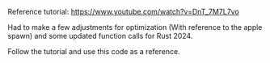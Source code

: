 Reference tutorial: https://www.youtube.com/watch?v=DnT_7M7L7vo

Had to make a few adjustments for optimization (With reference to the apple spawn) and some updated function calls for Rust 2024.

Follow the tutorial and use this code as a reference.
